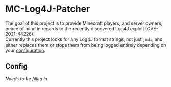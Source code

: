# MC-Log4J-Patcher  
The goal of this project is to provide Minecraft players, and server owners, peace of mind in regards to the recently discovered Log4J exploit (CVE-2021-44228).  
Currently this project looks for any Log4J format strings, not just `jndi`, and either replaces them or stops them from being logged entirely depending on your [configuration](#config).

## Config
*Needs to be filled in*
